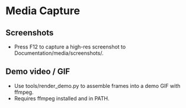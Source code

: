# Media Capture

## Screenshots
- Press F12 to capture a high-res screenshot to Documentation/media/screenshots/.

## Demo video / GIF
- Use tools/render_demo.py to assemble frames into a demo GIF with ffmpeg.
- Requires ffmpeg installed and in PATH.
